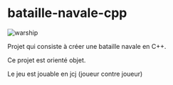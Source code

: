 # bataille-navale-cpp

![warship](https://media.istockphoto.com/photos/warships-picture-id172270756?k=6&m=172270756&s=612x612&w=0&h=A7cDPRgZfGzMGl4YGmmo7F68MbHHqo1hbOzqQKxzV9s=)

Projet qui consiste à créer une bataille navale en C++.

Ce projet est orienté objet.

Le jeu est jouable en jcj (joueur contre joueur)
